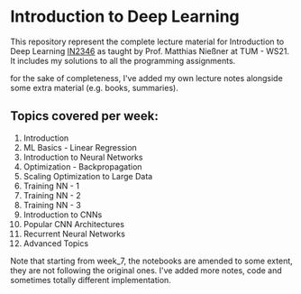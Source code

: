 # Introduction to Deep Learning


This repository represent the complete lecture material for Introduction to Deep Learning [IN2346](https://niessner.github.io/I2DL/) as taught by Prof. Matthias Nießner at TUM - WS21. It includes my solutions to all the programming assignments.

for the sake of completeness, I've added my own lecture notes alongside some extra material (e.g. books, summaries).


Topics covered per week:
-----------------------------

1. Introduction
2. ML Basics - Linear Regression
3. Introduction to Neural Networks
4. Optimization - Backpropagation
5. Scaling Optimization to Large Data
6. Training NN - 1
7. Training NN - 2
8. Training NN - 3
9. Introduction to CNNs
10. Popular CNN Architectures
11. Recurrent Neural Networks
12. Advanced Topics

Note that starting from week_7, the notebooks are amended to some extent, they are not following the original ones. I've added more notes, code and sometimes totally different implementation.
